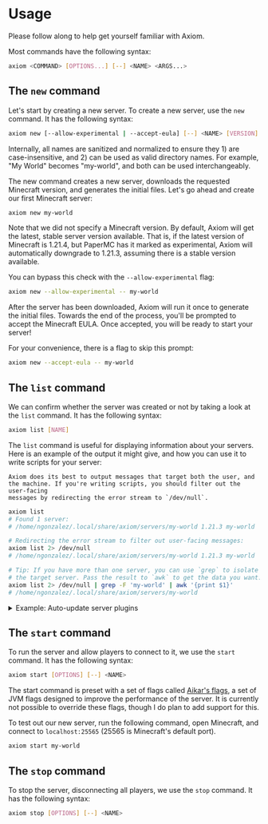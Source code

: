 # Usage

Please follow along to help get yourself familiar with Axiom.

Most commands have the following syntax:

```bash
axiom <COMMAND> [OPTIONS...] [--] <NAME> <ARGS...>
```

## The `new` command

Let's start by creating a new server. To create a new server, use the `new`
command. It has the following syntax:

```bash
axiom new [--allow-experimental | --accept-eula] [--] <NAME> [VERSION]
```

Internally, all names are sanitized and normalized to ensure they 1) are
case-insensitive, and 2) can be used as valid directory names. For example, "My
World" becomes "my-world", and both can be used interchangeably.

The new command creates a new server, downloads the requested Minecraft
version, and generates the initial files. Let's go ahead and create our first
Minecraft server:

```bash
axiom new my-world
```

Note that we did not specify a Minecraft version. By default, Axiom will get
the latest, stable server version available. That is, if the latest version of
Minecraft is 1.21.4, but PaperMC has it marked as experimental, Axiom will
automatically downgrade to 1.21.3, assuming there is a stable version
available.

You can bypass this check with the `--allow-experimental` flag:

```bash
axiom new --allow-experimental -- my-world
```

After the server has been downloaded, Axiom will run it once to generate the
initial files. Towards the end of the process, you'll be prompted to accept the
Minecraft EULA. Once accepted, you will be ready to start your server!

For your convenience, there is a flag to skip this prompt:

```bash
axiom new --accept-eula -- my-world
```

## The `list` command

We can confirm whether the server was created or not by taking a look at the
`list` command. It has the following syntax:

```bash
axiom list [NAME]
```

The `list` command is useful for displaying information about your servers.
Here is an example of the output it might give, and how you can use it to write
scripts for your server:

```admonish tip
Axiom does its best to output messages that target both the user, and
the machine. If you're writing scripts, you should filter out the user-facing
messages by redirecting the error stream to `/dev/null`.
```

```bash
axiom list
# Found 1 server:
# /home/ngonzalez/.local/share/axiom/servers/my-world 1.21.3 my-world

# Redirecting the error stream to filter out user-facing messages:
axiom list 2> /dev/null
# /home/ngonzalez/.local/share/axiom/servers/my-world 1.21.3 my-world

# Tip: If you have more than one server, you can use `grep` to isolate
# the target server. Pass the result to `awk` to get the data you want:
axiom list 2> /dev/null | grep -F 'my-world' | awk '{print $1}'
# /home/ngonzalez/.local/share/axiom/servers/my-world
```

<details>
<summary>Example: Auto-update server plugins</summary>

With this information, we can add plugins to our server programmatically:

```bash
#!/usr/bin/bash
# file: update-plugins.sh

set -eo pipefail
[[ ! -z "${TRACE+x}" ]] && set -x

main() {
    # Download Geyser, a plugin that allows Bedrock players to connect to Java.
    add_to_plugins "Geyser-Spigot.jar" https://download.geysermc.org/v2/projects/geyser/versions/latest/builds/latest/downloads/spigot

    # Add additional plugins...
}

add_to_plugins() {
    declare FILENAME="$1" URL="$2"

    local SERVER_PATH="$(axiom list 2> /dev/null | grep -F 'my-world' | awk '{print $1}')"
    local PLUGINS_PATH="$SERVER_PATH/plugins"

    curl --silent --show-error --location --output "$PLUGINS_PATH/$FILENAME" -- "$URL"
}

main "$@"
```

Don't forget to make the file executable:

```bash
chmod u+x ./update-plugins.sh
```

Using a scheduler like [crontab], you can routinely update the server's
plugins.

```bash
#!/usr/bin/bash
# file: update-crontab.sh

set -eo pipefail
[[ ! -z "${TRACE+x}" ]] && set -x

main() {
    if ! command -v crontab; then
        echo >&2 "error: expected crontab to be installed and on PATH"
        exit 1
    fi

    local TEMP_FILE="/tmp/$USER-crontab"
    # Update plugins every day at 6:00 AM.
    local JOB="0 6 * * * $PWD/update-plugins.sh"

    if grep -F "$JOB" <<< "$(crontab -l)"; then
        exit 0
    fi

    # Paste the contents of the crontab into temporary file.
    crontab -l > "$TEMP_FILE"
    # Add new job to crontab.
    echo "$JOB" >> "$TEMP_FILE"
    # Make our temporary file the new main file.
    crontab "$TEMP_FILE"
    # Delete temporary file.
    unlink "$TEMP_FILE"
}

main "$@"
```

</details>

## The `start` command

To run the server and allow players to connect to it, we use the `start`
command. It has the following syntax:

```bash
axiom start [OPTIONS] [--] <NAME>
```

The start command is preset with a set of flags called [Aikar's flags], a set
of JVM flags designed to improve the performance of the server. It is currently
not possible to override these flags, though I do plan to add support for this.

To test out our new server, run the following command, open Minecraft,
and connect to `localhost:25565` (25565 is Minecraft's default port).

```bash
axiom start my-world
```

## The `stop` command

To stop the server, disconnecting all players, we use the `stop` command.
It has the following syntax:

```bash
axiom stop [OPTIONS] [--] <NAME>
```

<!--

To start an existing server, use the `start` command. It has the following
syntax:

```bash
axiom start [OPTIONS] -- <NAME>
```

Example:

```bash
axiom start my-world
```

## The `stop` command

To stop a running server, use the `stop` command. It has the following syntax:

```bash
axiom stop [OPTIONS] -- <NAME>
```

Example:

```bash
axiom stop my-world
```

## The `update` command

To change the version of Minecraft a server is using, use the `update` command.
It has the following syntax:

```bash
axiom update [OPTIONS] -- <NAME> [VERSION]
```

Example:

```bash
# Same `--allow-experimental` from the create command.
axiom update --allow-experimental -- my-world
```

Because switching to an older version of Minecraft may corrupt your world,
Axiom will prevent you from downgrading unless you grant it permission:

```bash
# Assume my-world is running 1.21.4
axiom update --allow-downgrade -- my-world 1.21.3
```

## The `backup` commands

To create a backup of the world, use the `backup new` command. It has the
following syntax:

```bash
axiom backup new [OPTIONS] -- <NAME>
```

Examples:

```bash
# Note: This operation takes a while.
axiom backup new my-world

# or, if you need to know when it finishes:
axiom backup new --wait my-world
```
-->

[crontab]: https://man7.org/linux/man-pages/man5/crontab.5.html
[Aikar's flags]: https://docs.papermc.io/paper/aikars-flags
